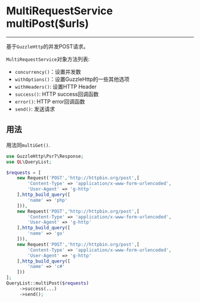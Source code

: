 # MultiRequestService multiPost($urls)

---



基于`GuzzleHttp`的并发POST请求。

`MultiRequestService`对象方法列表:
- `concurrency()`：设置并发数
- `withOptions()`：设置GuzzleHttp的一些其他选项
- `withHeaders()`: 设置HTTP Header
- `success()`: HTTP success回调函数
- `error()`: HTTP error回调函数
- `send()`: 发送请求


## 用法

用法同`multiGet()`.
```php
use GuzzleHttp\Psr7\Response;
use QL\QueryList;

$requests = [
    new Request('POST','http://httpbin.org/post',[
        'Content-Type' => 'application/x-www-form-urlencoded',
        'User-Agent' => 'g-http'
    ],http_build_query([
        'name' => 'php'
    ])),
    new Request('POST','http://httpbin.org/post',[
        'Content-Type' => 'application/x-www-form-urlencoded',
        'User-Agent' => 'g-http'
    ],http_build_query([
        'name' => 'go'
    ])),
    new Request('POST','http://httpbin.org/post',[
        'Content-Type' => 'application/x-www-form-urlencoded',
        'User-Agent' => 'g-http'
    ],http_build_query([
        'name' => 'c#'
    ]))
];
QueryList::multiPost($requests)
     ->success(...)
     ->send();
```